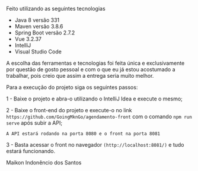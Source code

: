 Feito utilizando as seguintes tecnologias 
- Java 8 versão 331
- Maven versão 3.8.6
- Spring Boot versão 2.7.2
- Vue 3.2.37
- IntelliJ
- Visual Studio Code

A escolha das ferramentas e tecnologias foi feita única e exclusivamente por questão de gosto pessoal e com o que eu já estou acostumado a trabalhar, pois creio que assim a entrega seria muito melhor.

Para a execução do projeto siga os seguintes passos:

1 - Baixe o projeto e abra-o utilizando o IntelliJ Idea e execute o mesmo;

2 - Baixe o front-end do projeto e execute-o no link `https://github.com/GoingMknGo/agendamento-front` com o comando `npm run serve` após subir a API;

`A API estará rodando na porta 8080 e o front na porta 8081`

3 - Basta acessar o front no navegador `(http://localhost:8081/)` e tudo estará funcionando.

Maikon Indonêncio dos Santos